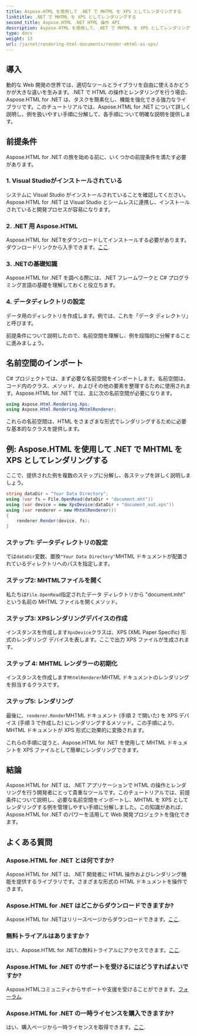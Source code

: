 ```yaml
---
title: Aspose.HTML を使用して .NET で MHTML を XPS としてレンダリングする
linktitle: .NET で MHTML を XPS としてレンダリングする
second_title: Aspose.HTML .NET HTML 操作 API
description: Aspose.HTML を使用して、.NET で MHTML を XPS としてレンダリングする方法を学びます。HTML 操作スキルを強化し、Web 開発プロジェクトを強化しましょう。
type: docs
weight: 13
url: /ja/net/rendering-html-documents/render-mhtml-as-xps/
---
```

## 導入

動的な Web 開発の世界では、適切なツールとライブラリを自由に使えるかどうかが大きな違いを生みます。.NET で HTML の操作とレンダリングを行う場合、Aspose.HTML for .NET は、タスクを簡素化し、機能を強化できる強力なライブラリです。このチュートリアルでは、Aspose.HTML for .NET について詳しく説明し、例を扱いやすい手順に分解して、各手順について明確な説明を提供します。

## 前提条件

Aspose.HTML for .NET の旅を始める前に、いくつかの前提条件を満たす必要があります。

### 1. Visual Studioがインストールされている

システムに Visual Studio がインストールされていることを確認してください。Aspose.HTML for .NET は Visual Studio とシームレスに連携し、インストールされていると開発プロセスが容易になります。

### 2. .NET 用 Aspose.HTML

 Aspose.HTML for .NETをダウンロードしてインストールする必要があります。ダウンロードリンクから入手できます。[ここ](https://releases.aspose.com/html/net/).

### 3. .NETの基礎知識

Aspose.HTML for .NET を調べる際には、.NET フレームワークと C# プログラミング言語の基礎を理解しておくと役立ちます。

### 4. データディレクトリの設定

データ用のディレクトリを作成します。例では、これを「データ ディレクトリ」と呼びます。

前提条件について説明したので、名前空間を理解し、例を段階的に分解することに進みましょう。

## 名前空間のインポート

C# プロジェクトでは、まず必要な名前空間をインポートします。名前空間は、コード内のクラス、メソッド、およびその他の要素を整理するために使用されます。Aspose.HTML for .NET では、主に次の名前空間が必要になります。

```csharp
using Aspose.Html.Rendering.Xps;
using Aspose.Html.Rendering.MhtmlRenderer;
```

これらの名前空間は、HTML をさまざまな形式でレンダリングするために必要な基本的なクラスを提供します。

## 例: Aspose.HTML を使用して .NET で MHTML を XPS としてレンダリングする

ここで、提供された例を複数のステップに分解し、各ステップを詳しく説明しましょう。

```csharp
string dataDir = "Your Data Directory";
using (var fs = File.OpenRead(dataDir + "document.mht"))
using (var device = new XpsDevice(dataDir + "document_out.xps"))
using (var renderer = new MhtmlRenderer())
{
    renderer.Render(device, fs);
}
```

### ステップ1: データディレクトリの設定

では`dataDir`変数、置換`"Your Data Directory"`MHTML ドキュメントが配置されているディレクトリへのパスを指定します。

### ステップ2: MHTMLファイルを開く

私たちは`File.OpenRead`指定されたデータ ディレクトリから "document.mht" という名前の MHTML ファイルを開くメソッド。

### ステップ3: XPSレンダリングデバイスの作成

インスタンスを作成します`XpsDevice`クラスは、XPS (XML Paper Specific) 形式のレンダリング デバイスを表します。ここで出力 XPS ファイルが生成されます。

### ステップ 4: MHTML レンダラーの初期化

インスタンスを作成します`MhtmlRenderer`MHTML ドキュメントのレンダリングを担当するクラスです。

### ステップ5: レンダリング

最後に、`renderer.Render`MHTML ドキュメント (手順 2 で開いた) を XPS デバイス (手順 3 で作成した) にレンダリングするメソッド。この手順により、MHTML ドキュメントが XPS 形式に効果的に変換されます。

これらの手順に従うと、Aspose.HTML for .NET を使用して MHTML ドキュメントを XPS ファイルとして簡単にレンダリングできます。

## 結論

Aspose.HTML for .NET は、.NET アプリケーションで HTML の操作とレンダリングを行う開発者にとって貴重なツールです。このチュートリアルでは、前提条件について説明し、必要な名前空間をインポートし、MHTML を XPS としてレンダリングする例を管理しやすい手順に分解しました。この知識があれば、Aspose.HTML for .NET のパワーを活用して Web 開発プロジェクトを強化できます。

## よくある質問

### Aspose.HTML for .NET とは何ですか?
Aspose.HTML for .NET は、.NET 開発者に HTML 操作およびレンダリング機能を提供するライブラリです。さまざまな形式の HTML ドキュメントを操作できます。

### Aspose.HTML for .NET はどこからダウンロードできますか?
 Aspose.HTML for .NETはリリースページからダウンロードできます。[ここ](https://releases.aspose.com/html/net/).

### 無料トライアルはありますか？
はい、Aspose.HTML for .NETの無料トライアルにアクセスできます。[ここ](https://releases.aspose.com/).

### Aspose.HTML for .NET のサポートを受けるにはどうすればよいですか?
Aspose.HTMLコミュニティからサポートや支援を受けることができます。[フォーラム](https://forum.aspose.com/).

### Aspose.HTML for .NET の一時ライセンスを購入できますか?
はい、購入ページから一時ライセンスを取得できます。[ここ](https://purchase.aspose.com/temporary-license/).